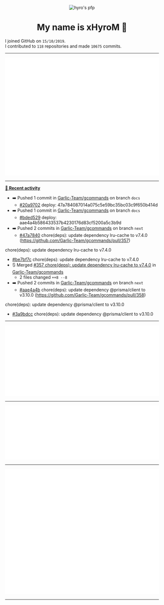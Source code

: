 <p align="center">
    <img src="https://avatars.githubusercontent.com/u/56601352" width="192" alt="hyro's pfp" />
    <h1 align="center">My name is xHyroM 👋</h1>
</p>

I joined GitHub on `15/10/2019`.  
I contributed to `118` repositories and made `10675` commits.  

___

<img src="https://github.com/xHyroM/xHyroM/blob/master/.cache/base.svg">

___

**[📰 Recent activity](https://github.com/xHyroM)**
* ➡️ Pushed 1 commit in [Garlic-Team/gcommands](https://github.com/Garlic-Team/gcommands) on branch `docs`
  * [#20a9702](https://github.com/Garlic-Team/gcommands/commit/20a9702) deploy: 47a784087014a075c5e59bc35bc03c9f650b414d
* ➡️ Pushed 1 commit in [Garlic-Team/gcommands](https://github.com/Garlic-Team/gcommands) on branch `docs`
  * [#bded529](https://github.com/Garlic-Team/gcommands/commit/bded529) deploy: aae4a4b586433537b4230176d83cf5200a5c3b9d
* ➡️ Pushed 2 commits in [Garlic-Team/gcommands](https://github.com/Garlic-Team/gcommands) on branch `next`
  * [#47a7840](https://github.com/Garlic-Team/gcommands/commit/47a7840) chore(deps): update dependency lru-cache to v7.4.0 (https://github.com/Garlic-Team/gcommands/pull/357)

chore(deps): update dependency lru-cache to v7.4.0
  * [#be7bf7c](https://github.com/Garlic-Team/gcommands/commit/be7bf7c) chore(deps): update dependency lru-cache to v7.4.0
* 🔃 Merged [#357 chore(deps): update dependency lru-cache to v7.4.0](https://github.com/Garlic-Team/gcommands/pull/357) in [Garlic-Team/gcommands](https://github.com/Garlic-Team/gcommands)
  * 2 files changed `++8 --8`
* ➡️ Pushed 2 commits in [Garlic-Team/gcommands](https://github.com/Garlic-Team/gcommands) on branch `next`
  * [#aae4a4b](https://github.com/Garlic-Team/gcommands/commit/aae4a4b) chore(deps): update dependency @prisma/client to v3.10.0 (https://github.com/Garlic-Team/gcommands/pull/358)

chore(deps): update dependency @prisma/client to v3.10.0
  * [#3a9bdcc](https://github.com/Garlic-Team/gcommands/commit/3a9bdcc) chore(deps): update dependency @prisma/client to v3.10.0


___

<img src="https://github.com/xHyroM/xHyroM/blob/master/.cache/isocalendar.svg">

___

<img src="https://github.com/xHyroM/xHyroM/blob/master/.cache/languages.svg">

___

<img src="https://github.com/xHyroM/xHyroM/blob/master/.cache/achievements.svg">

___